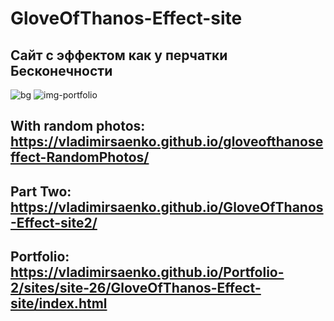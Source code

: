 # GloveOfThanos-Effect-site

## Сайт с эффектом как у перчатки Бесконечности 

![bg](https://user-images.githubusercontent.com/56477695/116459710-d64a6200-a86e-11eb-9a2e-48a70c8ddc3f.jpg)
![img-portfolio](https://user-images.githubusercontent.com/56477695/154771260-d5563144-2c48-4951-9a85-83e8047ef448.jpg)

## With random photos: https://vladimirsaenko.github.io/gloveofthanoseffect-RandomPhotos/

## Part Two: https://vladimirsaenko.github.io/GloveOfThanos-Effect-site2/

## Portfolio: https://vladimirsaenko.github.io/Portfolio-2/sites/site-26/GloveOfThanos-Effect-site/index.html

